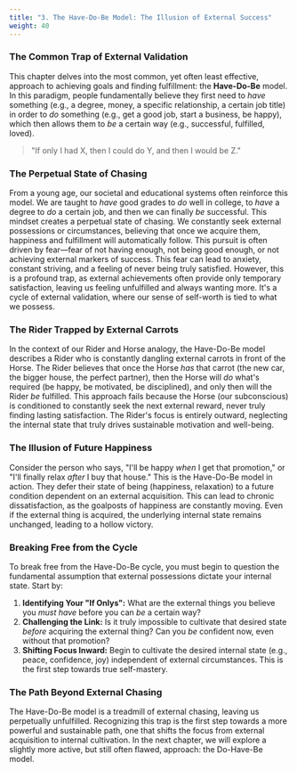 ```yaml
---
title: "3. The Have-Do-Be Model: The Illusion of External Success"
weight: 40
---
```


### The Common Trap of External Validation

This chapter delves into the most common, yet often least effective, approach to achieving goals and finding fulfillment: the **Have-Do-Be** model. In this paradigm, people fundamentally believe they first need to *have* something (e.g., a degree, money, a specific relationship, a certain job title) in order to *do* something (e.g., get a good job, start a business, be happy), which then allows them to *be* a certain way (e.g., successful, fulfilled, loved).

> "If only I had X, then I could do Y, and then I would be Z."

### The Perpetual State of Chasing

From a young age, our societal and educational systems often reinforce this model. We are taught to *have* good grades to *do* well in college, to *have* a degree to *do* a certain job, and then we can finally *be* successful. This mindset creates a perpetual state of chasing. We constantly seek external possessions or circumstances, believing that once we acquire them, happiness and fulfillment will automatically follow. This pursuit is often driven by fear—fear of not having enough, not being good enough, or not achieving external markers of success. This fear can lead to anxiety, constant striving, and a feeling of never being truly satisfied. However, this is a profound trap, as external achievements often provide only temporary satisfaction, leaving us feeling unfulfilled and always wanting more. It's a cycle of external validation, where our sense of self-worth is tied to what we possess.

### The Rider Trapped by External Carrots

In the context of our Rider and Horse analogy, the Have-Do-Be model describes a Rider who is constantly dangling external carrots in front of the Horse. The Rider believes that once the Horse *has* that carrot (the new car, the bigger house, the perfect partner), then the Horse will *do* what's required (be happy, be motivated, be disciplined), and only then will the Rider *be* fulfilled. This approach fails because the Horse (our subconscious) is conditioned to constantly seek the next external reward, never truly finding lasting satisfaction. The Rider's focus is entirely outward, neglecting the internal state that truly drives sustainable motivation and well-being.

### The Illusion of Future Happiness

Consider the person who says, "I'll be happy *when* I get that promotion," or "I'll finally relax *after* I buy that house." This is the Have-Do-Be model in action. They defer their state of being (happiness, relaxation) to a future condition dependent on an external acquisition. This can lead to chronic dissatisfaction, as the goalposts of happiness are constantly moving. Even if the external thing is acquired, the underlying internal state remains unchanged, leading to a hollow victory.

### Breaking Free from the Cycle

To break free from the Have-Do-Be cycle, you must begin to question the fundamental assumption that external possessions dictate your internal state. Start by:

1.  **Identifying Your "If Onlys":** What are the external things you believe you *must have* before you can *be* a certain way?
2.  **Challenging the Link:** Is it truly impossible to cultivate that desired state *before* acquiring the external thing? Can you *be* confident now, even without that promotion?
3.  **Shifting Focus Inward:** Begin to cultivate the desired internal state (e.g., peace, confidence, joy) independent of external circumstances. This is the first step towards true self-mastery.

### The Path Beyond External Chasing

The Have-Do-Be model is a treadmill of external chasing, leaving us perpetually unfulfilled. Recognizing this trap is the first step towards a more powerful and sustainable path, one that shifts the focus from external acquisition to internal cultivation. In the next chapter, we will explore a slightly more active, but still often flawed, approach: the Do-Have-Be model.
